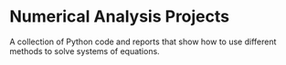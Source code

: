 # Numerical Analysis Projects
A collection of Python code and reports that show how to use different methods to solve systems of equations.
